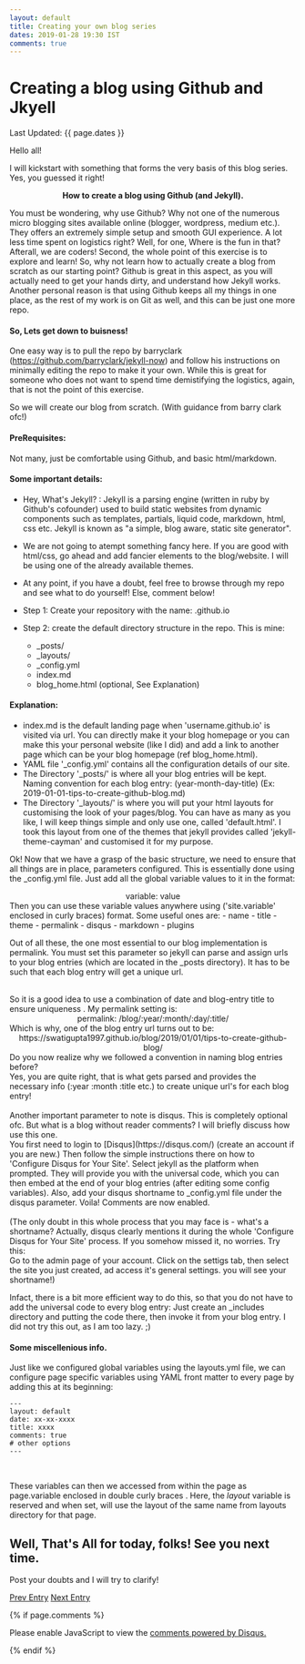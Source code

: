 ```yaml
---
layout: default
title: Creating your own blog series
dates: 2019-01-28 19:30 IST
comments: true
---
```

# Creating a blog using Github and Jkyell
Last Updated: {{ page.dates }}

Hello all!

I will kickstart with something that forms the very basis of this blog series. Yes, you guessed it right! <b><center>How to create a blog using Github (and Jekyll).</center></b>

You must be wondering, why use Github? Why not one of the numerous micro blogging sites available online (blogger, wordpress, medium etc.). They offers an extremely simple setup and smooth GUI experience. A lot less time spent on logistics right? 
Well, for one, Where is the fun in that? Afterall, we are coders!  Second, the whole point of this exercise is to explore and learn! So, why not learn how to actually create a blog from scratch as our starting point? Github is great in this aspect, as you will actually need to get your hands dirty, and understand how Jekyll works. <br />
Another personal reason is that using Github keeps all my things in one place, as the rest of my work is on Git as well, and this can be just one more repo.

#### So, Lets get down to buisness!

One easy way is to pull the repo by barryclark (https://github.com/barryclark/jekyll-now) and follow his instructions on minimally editing the repo to make it your own. While this is great for someone who does not want to spend time demistifying the logistics, again, that is not the point of this exercise.

So we will create our blog from scratch. (With guidance from barry clark ofc!)

#### PreRequisites: 
Not many, just be comfortable using Github, and basic html/markdown.

#### Some important details:
- Hey, What's Jekyll? : Jekyll is a parsing engine (written in ruby by Github's cofounder) used to build static websites from dynamic components such as templates, partials, liquid code, markdown, html, css etc. Jekyll is known as "a simple, blog aware, static site generator".
- We are not going to atempt something fancy here. If you are good with html/css, go ahead and add fancier elements to the blog/website. I will be using one of the already available themes.
- At any point, if you have a doubt, feel free to browse through my repo and see what to do yourself! Else, comment below!

- Step 1: Create your repository with the name: <username>.github.io 
- Step 2: create the default directory structure in the repo. This is mine:
  * _posts/
  * _layouts/
  * _config.yml
  * index.md
  * blog_home.html (optional, See Explanation)
  
#### Explanation: <br />
- index.md is the default landing page when 'username.github.io' is visited via url. You can directly make it your blog homepage or you can make this your personal website (like I did) and add a link to another page which can be your blog homepage (ref blog_home.html). 
- YAML file '_config.yml' contains all the configuration details of our site.
- The Directory '_posts/' is where all your blog entries will be kept. Naming convention for each blog entry: (year-month-day-title) (Ex: 2019-01-01-tips-to-create-github-blog.md) 
- The Directory '_layouts/' is where you will put your html layouts for customising the look of your pages/blog. You can have as many as you like, I will keep things simple and only use one, called 'default.html'. I took this layout from one of the themes that jekyll provides called 'jekyll-theme-cayman' and customised it for my purpose. 
 
Ok! Now that we have a grasp of the basic structure, we need to ensure that all things are in place, parameters configured. This is essentially done using the _config.yml file. Just add all the global variable values to it in the format:
<center>variable: value</center>
Then you can use these variable values anywhere using ('site.variable' enclosed in curly braces) format.
Some useful ones are:
- name 
- title
- theme
- permalink
- disqus
- markdown
- plugins
<br />
<p>
Out of all these, the one most essential to our blog implementation is permalink. You must set this parameter so jekyll can parse and assign urls to your blog entries (which are located in the _posts directory). It has to be such that each blog entry will get a unique url. </p>
 <br />
So it is a good idea to use a combination of date and blog-entry title to ensure uniqueness . 
My permalink setting is: 
<center> permalink: /blog/:year/:month/:day/:title/ </center>
Which is why, one of the blog entry url turns out to be: 
<center> https://swatigupta1997.github.io/blog/2019/01/01/tips-to-create-github-blog/ </center>
Do you now realize why we followed a convention in naming blog entries before? <br />
Yes, you are quite right, that is what gets parsed and provides the necessary info (:year :month :title etc.) to create unique url's for each blog entry!
<br /> <br />
Another important parameter to note is disqus. This is completely optional ofc. But what is a blog without reader comments?
I will briefly discuss how use this one. <br />
You first need to login to [Disqus](https://disqus.com/) (create an account if you are new.) Then follow the simple instructions there on how to 'Configure Disqus for Your Site'. Select jekyll as the platform when prompted. They will provide you with the universal code, which you can then embed at the end of your blog entries (after editing some config variables). Also, add your disqus shortname to _config.yml file under the disqus parameter. Voila! Comments are now enabled.
<br /> <br />
(The only doubt in this whole process that you may face is - what's a shortname? 
Actually, disqus clearly mentions it during the whole 'Configure Disqus for Your Site' process. If you somehow missed it, no worries. Try this: <br />
Go to the admin page of your account. Click on the settigs tab, then select the site you just created, ad access it's general settings. you will see your shortname!) <br />

Infact, there is a bit more efficient way to do this, so that you do not have to add the universal code to every blog entry:  Just create an _includes directory and putting the code there, then invoke it from your blog entry. I did not try this out, as I am too lazy. ;)
<br />
#### Some miscellenious info. 

Just like we configured global variables using the layouts.yml file, we can configure page specific variables using YAML front matter to every page by adding this at its beginning: 
<br />

```
---
layout: default
date: xx-xx-xxxx
title: xxxx
comments: true
# other options
---
```
<br />

These variables can then we accessed from within the page as page.variable enclosed in double curly braces . Here, the _layout_ variable is reserved and when set, will use the layout of the same name from layouts directory for that page.
<br />

## Well, That's All for today, folks! See you next time.
Post your doubts and I will try to clarify!

[Prev Entry](https://swatigupta1997.github.io/blog/2019/01/01/to-new-beginnings/)
[Next Entry](https://swatigupta1997.github.io/blog/2019/06/08/basic-statistics-functions-in-python/)


{% if page.comments %}

<div id="disqus_thread"></div>
<script>

/**
*  RECOMMENDED CONFIGURATION VARIABLES: EDIT AND UNCOMMENT THE SECTION BELOW TO INSERT DYNAMIC VALUES FROM YOUR PLATFORM OR CMS.
*  LEARN WHY DEFINING THESE VARIABLES IS IMPORTANT: https://disqus.com/admin/universalcode/#configuration-variables*/
/*
var disqus_config = function () {
this.page.url = https://swatigupta1997.github.io/blog/2019/01/01/tips-to-create-github-blog/  // Replace PAGE_URL with your page's canonical URL variable
this.page.identifier = {{ page.title }}; // Replace PAGE_IDENTIFIER with your page's unique identifier variable
};
*/
(function() { // DON'T EDIT BELOW THIS LINE
var d = document, s = d.createElement('script');
s.src = 'https://swatiguptablog-1.disqus.com/embed.js';
s.setAttribute('data-timestamp', +new Date());
(d.head || d.body).appendChild(s);
})();
</script>
<noscript>Please enable JavaScript to view the <a href="https://disqus.com/?ref_noscript">comments powered by Disqus.</a></noscript>
                            

{% endif %}

